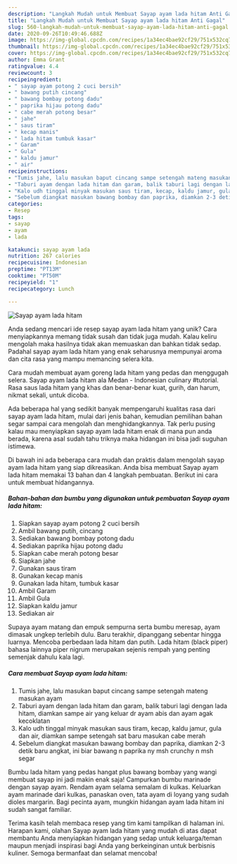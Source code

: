```yaml
---
description: "Langkah Mudah untuk Membuat Sayap ayam lada hitam Anti Gagal"
title: "Langkah Mudah untuk Membuat Sayap ayam lada hitam Anti Gagal"
slug: 560-langkah-mudah-untuk-membuat-sayap-ayam-lada-hitam-anti-gagal
date: 2020-09-26T10:49:46.688Z
image: https://img-global.cpcdn.com/recipes/1a34ec4bae92cf29/751x532cq70/sayap-ayam-lada-hitam-foto-resep-utama.jpg
thumbnail: https://img-global.cpcdn.com/recipes/1a34ec4bae92cf29/751x532cq70/sayap-ayam-lada-hitam-foto-resep-utama.jpg
cover: https://img-global.cpcdn.com/recipes/1a34ec4bae92cf29/751x532cq70/sayap-ayam-lada-hitam-foto-resep-utama.jpg
author: Emma Grant
ratingvalue: 4.4
reviewcount: 3
recipeingredient:
- " sayap ayam potong 2 cuci bersih"
- " bawang putih cincang"
- " bawang bombay potong dadu"
- " paprika hijau potong dadu"
- " cabe merah potong besar"
- " jahe"
- " saus tiram"
- " kecap manis"
- " lada hitam tumbuk kasar"
- " Garam"
- " Gula"
- " kaldu jamur"
- " air"
recipeinstructions:
- "Tumis jahe, lalu masukan baput cincang sampe setengah mateng masukan ayam"
- "Taburi ayam dengan lada hitam dan garam, balik taburi lagi dengan lada hitam, diamkan sampe air yang keluar dr ayam abis dan ayam agak kecoklatan"
- "Kalo udh tinggal minyak masukan saus tiram, kecap, kaldu jamur, gula dan air, diamkan sampe setengah sat baru masukan cabe merah"
- "Sebelum diangkat masukan bawang bombay dan paprika, diamkan 2-3 detik baru angkat, ini biar bawang n paprika ny msh crunchy n msh segar"
categories:
- Resep
tags:
- sayap
- ayam
- lada

katakunci: sayap ayam lada 
nutrition: 267 calories
recipecuisine: Indonesian
preptime: "PT13M"
cooktime: "PT50M"
recipeyield: "1"
recipecategory: Lunch

---
```



![Sayap ayam lada hitam](https://img-global.cpcdn.com/recipes/1a34ec4bae92cf29/751x532cq70/sayap-ayam-lada-hitam-foto-resep-utama.jpg)

Anda sedang mencari ide resep sayap ayam lada hitam yang unik? Cara menyiapkannya memang tidak susah dan tidak juga mudah. Kalau keliru mengolah maka hasilnya tidak akan memuaskan dan bahkan tidak sedap. Padahal sayap ayam lada hitam yang enak seharusnya mempunyai aroma dan cita rasa yang mampu memancing selera kita.

Cara mudah membuat ayam goreng lada hitam yang pedas dan menggugah selera. Sayap ayam lada hitam ala Medan - Indonesian culinary #tutorial. Rasa saus lada hitam yang khas dan benar-benar kuat, gurih, dan harum, nikmat sekali, untuk dicoba.

Ada beberapa hal yang sedikit banyak mempengaruhi kualitas rasa dari sayap ayam lada hitam, mulai dari jenis bahan, kemudian pemilihan bahan segar sampai cara mengolah dan menghidangkannya. Tak perlu pusing kalau mau menyiapkan sayap ayam lada hitam enak di mana pun anda berada, karena asal sudah tahu triknya maka hidangan ini bisa jadi suguhan istimewa.


Di bawah ini ada beberapa cara mudah dan praktis dalam mengolah sayap ayam lada hitam yang siap dikreasikan. Anda bisa membuat Sayap ayam lada hitam memakai 13 bahan dan 4 langkah pembuatan. Berikut ini cara untuk membuat hidangannya.

<!--inarticleads1-->

##### Bahan-bahan dan bumbu yang digunakan untuk pembuatan Sayap ayam lada hitam:

1. Siapkan  sayap ayam potong 2 cuci bersih
1. Ambil  bawang putih, cincang
1. Sediakan  bawang bombay potong dadu
1. Sediakan  paprika hijau potong dadu
1. Siapkan  cabe merah potong besar
1. Siapkan  jahe
1. Gunakan  saus tiram
1. Gunakan  kecap manis
1. Gunakan  lada hitam, tumbuk kasar
1. Ambil  Garam
1. Ambil  Gula
1. Siapkan  kaldu jamur
1. Sediakan  air


Supaya ayam matang dan empuk sempurna serta bumbu meresap, ayam dimasak ungkep terlebih dulu. Baru terakhir, dipanggang sebentar hingga luarnya. Mencoba perbedaan lada hitam dan putih. Lada hitam (black piper) bahasa lainnya piper nigrum merupakan sejenis rempah yang penting semenjak dahulu kala lagi. 

<!--inarticleads2-->

##### Cara membuat Sayap ayam lada hitam:

1. Tumis jahe, lalu masukan baput cincang sampe setengah mateng masukan ayam
1. Taburi ayam dengan lada hitam dan garam, balik taburi lagi dengan lada hitam, diamkan sampe air yang keluar dr ayam abis dan ayam agak kecoklatan
1. Kalo udh tinggal minyak masukan saus tiram, kecap, kaldu jamur, gula dan air, diamkan sampe setengah sat baru masukan cabe merah
1. Sebelum diangkat masukan bawang bombay dan paprika, diamkan 2-3 detik baru angkat, ini biar bawang n paprika ny msh crunchy n msh segar


Bumbu lada hitam yang pedas hangat plus bawang bombay yang wangi membuat sayap ini jadi makin enak saja! Campurkan bumbu marinade dengan sayap ayam. Rendam ayam selama semalam di kulkas. Keluarkan ayam marinade dari kulkas, panaskan oven, tata ayam di loyang yang sudah dioles margarin. Bagi pecinta ayam, mungkin hidangan ayam lada hitam ini sudah sangat familiar. 

Terima kasih telah membaca resep yang tim kami tampilkan di halaman ini. Harapan kami, olahan Sayap ayam lada hitam yang mudah di atas dapat membantu Anda menyiapkan hidangan yang sedap untuk keluarga/teman maupun menjadi inspirasi bagi Anda yang berkeinginan untuk berbisnis kuliner. Semoga bermanfaat dan selamat mencoba!
